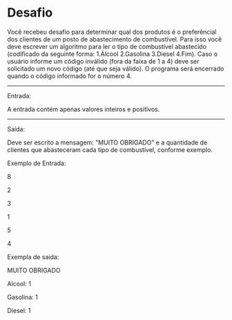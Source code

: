 # Desafio

Você recebeu desafio para determinar qual dos produtos é o preferêncial dos clientes de
um posto de abastecimento de combustível. 
Para isso você deve escrever um algoritmo para ler o tipo de combustível abastecido 
(codificado da seguinte forma: 1.Álcool 2.Gasolina 3.Diesel 4.Fim). 
Caso o usuário informe um código inválido (fora da faixa de 1 a 4) deve ser 
solicitado um novo código (até que seja válido). 
O programa será encerrado quando o código informado for o número 4.

--- 

Entrada:

A entrada contém apenas valores inteiros e positivos.

---

Saída:

Deve ser escrito a mensagem: "MUITO OBRIGADO" e a quantidade de clientes que abasteceram cada tipo de combustível, conforme exemplo.

Exemplo de Entrada:

8

2

3

1

5

4


Exempla de saida:

MUITO OBRIGADO

Alcool: 1

Gasolina: 1

Diesel: 1